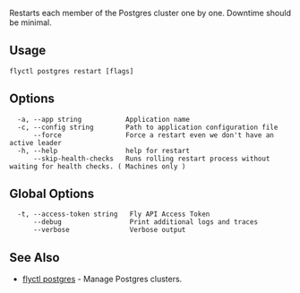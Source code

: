 Restarts each member of the Postgres cluster one by one. Downtime should be minimal.


## Usage
~~~
flyctl postgres restart [flags]
~~~

## Options

~~~
  -a, --app string           Application name
  -c, --config string        Path to application configuration file
      --force                Force a restart even we don't have an active leader
  -h, --help                 help for restart
      --skip-health-checks   Runs rolling restart process without waiting for health checks. ( Machines only )
~~~

## Global Options

~~~
  -t, --access-token string   Fly API Access Token
      --debug                 Print additional logs and traces
      --verbose               Verbose output
~~~

## See Also

* [flyctl postgres](/docs/flyctl/postgres/)	 - Manage Postgres clusters.

